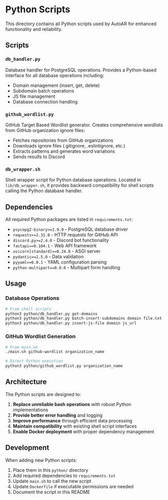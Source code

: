 # Python Scripts

This directory contains all Python scripts used by AutoAR for enhanced functionality and reliability.

## Scripts

### `db_handler.py`
Database handler for PostgreSQL operations. Provides a Python-based interface for all database operations including:
- Domain management (insert, get, delete)
- Subdomain batch operations
- JS file management
- Database connection handling

### `github_wordlist.py`
GitHub Target Based Wordlist generator. Creates comprehensive wordlists from GitHub organization ignore files:
- Fetches repositories from GitHub organizations
- Downloads ignore files (.gitignore, .eslintignore, etc.)
- Extracts patterns and generates word variations
- Sends results to Discord

### `db_wrapper.sh`
Shell wrapper script for Python database operations. Located in `lib/db_wrapper.sh`, it provides backward compatibility for shell scripts calling the Python database handler.

## Dependencies

All required Python packages are listed in `requirements.txt`:
- `psycopg2-binary>=2.9.0` - PostgreSQL database driver
- `requests>=2.31.0` - HTTP requests for GitHub API
- `discord.py>=2.4.0` - Discord bot functionality
- `fastapi==0.104.1` - Web API framework
- `uvicorn[standard]==0.24.0` - ASGI server
- `pydantic==2.5.0` - Data validation
- `pyyaml==6.0.1` - YAML configuration parsing
- `python-multipart==0.0.6` - Multipart form handling

## Usage

### Database Operations
```bash
# From shell scripts
python3 python/db_handler.py get-domains
python3 python/db_handler.py batch-insert-subdomains domain file.txt
python3 python/db_handler.py insert-js-file domain js_url
```

### GitHub Wordlist Generation
```bash
# From main.sh
./main.sh github-wordlist organization_name

# Direct Python execution
python3 python/github_wordlist.py organization_name
```

## Architecture

The Python scripts are designed to:
1. **Replace unreliable bash operations** with robust Python implementations
2. **Provide better error handling** and logging
3. **Improve performance** through efficient data processing
4. **Maintain compatibility** with existing shell script interfaces
5. **Enable Docker deployment** with proper dependency management

## Development

When adding new Python scripts:
1. Place them in this `python/` directory
2. Add required dependencies to `requirements.txt`
3. Update `main.sh` to call the new script
4. Update `Dockerfile` if executable permissions are needed
5. Document the script in this README
